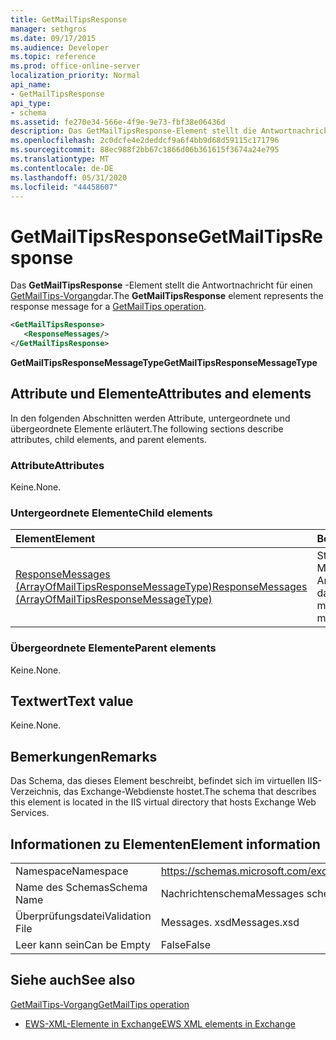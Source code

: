 ```yaml
---
title: GetMailTipsResponse
manager: sethgros
ms.date: 09/17/2015
ms.audience: Developer
ms.topic: reference
ms.prod: office-online-server
localization_priority: Normal
api_name:
- GetMailTipsResponse
api_type:
- schema
ms.assetid: fe270e34-566e-4f9e-9e73-fbf38e06436d
description: Das GetMailTipsResponse-Element stellt die Antwortnachricht für einen GetMailTips-Vorgang dar.
ms.openlocfilehash: 2c0dcfe4e2deddcf9a6f4bb9d68d59115c171796
ms.sourcegitcommit: 88ec988f2bb67c1866d06b361615f3674a24e795
ms.translationtype: MT
ms.contentlocale: de-DE
ms.lasthandoff: 05/31/2020
ms.locfileid: "44458607"
---
```

# <a name="getmailtipsresponse"></a><span data-ttu-id="564b9-103">GetMailTipsResponse</span><span class="sxs-lookup"><span data-stu-id="564b9-103">GetMailTipsResponse</span></span>

<span data-ttu-id="564b9-104">Das **GetMailTipsResponse** -Element stellt die Antwortnachricht für einen [GetMailTips-Vorgang](getmailtips-operation.md)dar.</span><span class="sxs-lookup"><span data-stu-id="564b9-104">The **GetMailTipsResponse** element represents the response message for a [GetMailTips operation](getmailtips-operation.md).</span></span>
  
```XML
<GetMailTipsResponse>
   <ResponseMessages/>
</GetMailTipsResponse>
```

 <span data-ttu-id="564b9-105">**GetMailTipsResponseMessageType**</span><span class="sxs-lookup"><span data-stu-id="564b9-105">**GetMailTipsResponseMessageType**</span></span>
## <a name="attributes-and-elements"></a><span data-ttu-id="564b9-106">Attribute und Elemente</span><span class="sxs-lookup"><span data-stu-id="564b9-106">Attributes and elements</span></span>

<span data-ttu-id="564b9-107">In den folgenden Abschnitten werden Attribute, untergeordnete und übergeordnete Elemente erläutert.</span><span class="sxs-lookup"><span data-stu-id="564b9-107">The following sections describe attributes, child elements, and parent elements.</span></span>
  
### <a name="attributes"></a><span data-ttu-id="564b9-108">Attribute</span><span class="sxs-lookup"><span data-stu-id="564b9-108">Attributes</span></span>

<span data-ttu-id="564b9-109">Keine.</span><span class="sxs-lookup"><span data-stu-id="564b9-109">None.</span></span>
  
### <a name="child-elements"></a><span data-ttu-id="564b9-110">Untergeordnete Elemente</span><span class="sxs-lookup"><span data-stu-id="564b9-110">Child elements</span></span>

|<span data-ttu-id="564b9-111">**Element**</span><span class="sxs-lookup"><span data-stu-id="564b9-111">**Element**</span></span>|<span data-ttu-id="564b9-112">**Beschreibung**</span><span class="sxs-lookup"><span data-stu-id="564b9-112">**Description**</span></span>|
|:-----|:-----|
|[<span data-ttu-id="564b9-113">ResponseMessages (ArrayOfMailTipsResponseMessageType)</span><span class="sxs-lookup"><span data-stu-id="564b9-113">ResponseMessages (ArrayOfMailTipsResponseMessageType)</span></span>](responsemessages-arrayofmailtipsresponsemessagetype.md) <br/> |<span data-ttu-id="564b9-114">Stellt eine Liste der e-Mail-Tipps Antwortnachrichten dar.</span><span class="sxs-lookup"><span data-stu-id="564b9-114">Represents a list of mail tips response messages.</span></span>  <br/> |
   
### <a name="parent-elements"></a><span data-ttu-id="564b9-115">Übergeordnete Elemente</span><span class="sxs-lookup"><span data-stu-id="564b9-115">Parent elements</span></span>

<span data-ttu-id="564b9-116">Keine.</span><span class="sxs-lookup"><span data-stu-id="564b9-116">None.</span></span>
  
## <a name="text-value"></a><span data-ttu-id="564b9-117">Textwert</span><span class="sxs-lookup"><span data-stu-id="564b9-117">Text value</span></span>

<span data-ttu-id="564b9-118">Keine.</span><span class="sxs-lookup"><span data-stu-id="564b9-118">None.</span></span>
  
## <a name="remarks"></a><span data-ttu-id="564b9-119">Bemerkungen</span><span class="sxs-lookup"><span data-stu-id="564b9-119">Remarks</span></span>

<span data-ttu-id="564b9-120">Das Schema, das dieses Element beschreibt, befindet sich im virtuellen IIS-Verzeichnis, das Exchange-Webdienste hostet.</span><span class="sxs-lookup"><span data-stu-id="564b9-120">The schema that describes this element is located in the IIS virtual directory that hosts Exchange Web Services.</span></span>
  
## <a name="element-information"></a><span data-ttu-id="564b9-121">Informationen zu Elementen</span><span class="sxs-lookup"><span data-stu-id="564b9-121">Element information</span></span>

|||
|:-----|:-----|
|<span data-ttu-id="564b9-122">Namespace</span><span class="sxs-lookup"><span data-stu-id="564b9-122">Namespace</span></span>  <br/> |https://schemas.microsoft.com/exchange/services/2006/messages  <br/> |
|<span data-ttu-id="564b9-123">Name des Schemas</span><span class="sxs-lookup"><span data-stu-id="564b9-123">Schema Name</span></span>  <br/> |<span data-ttu-id="564b9-124">Nachrichtenschema</span><span class="sxs-lookup"><span data-stu-id="564b9-124">Messages schema</span></span>  <br/> |
|<span data-ttu-id="564b9-125">Überprüfungsdatei</span><span class="sxs-lookup"><span data-stu-id="564b9-125">Validation File</span></span>  <br/> |<span data-ttu-id="564b9-126">Messages. xsd</span><span class="sxs-lookup"><span data-stu-id="564b9-126">Messages.xsd</span></span>  <br/> |
|<span data-ttu-id="564b9-127">Leer kann sein</span><span class="sxs-lookup"><span data-stu-id="564b9-127">Can be Empty</span></span>  <br/> |<span data-ttu-id="564b9-128">False</span><span class="sxs-lookup"><span data-stu-id="564b9-128">False</span></span>  <br/> |
   
## <a name="see-also"></a><span data-ttu-id="564b9-129">Siehe auch</span><span class="sxs-lookup"><span data-stu-id="564b9-129">See also</span></span>



[<span data-ttu-id="564b9-130">GetMailTips-Vorgang</span><span class="sxs-lookup"><span data-stu-id="564b9-130">GetMailTips operation</span></span>](getmailtips-operation.md)


- [<span data-ttu-id="564b9-131">EWS-XML-Elemente in Exchange</span><span class="sxs-lookup"><span data-stu-id="564b9-131">EWS XML elements in Exchange</span></span>](ews-xml-elements-in-exchange.md)

